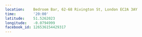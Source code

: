 ```yaml
---
location:    Bedroom Bar, 62-68 Rivington St, London EC2A 3AY
time:        '20:00'
latitude:    51.5262023
longitude:   -0.0794999
facebook_id: 126536154429317
---
```

